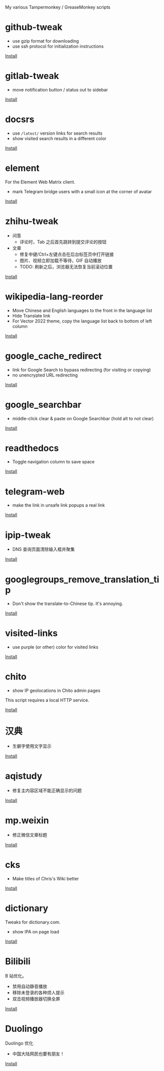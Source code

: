 My various Tampermonkey / GreaseMonkey scripts

github-tweak
===
* use gzip format for downloading
* use ssh protocol for initialization instructions

[Install](https://github.com/lilydjwg/userscripts/raw/master/github-tweak.user.js)

gitlab-tweak
===
* move notification button / status out to sidebar

[Install](https://github.com/lilydjwg/userscripts/raw/master/gitlab-tweak.user.js)

docsrs
===
* use `/latest/` version links for search results
* show visited search results in a different color

[Install](https://github.com/lilydjwg/userscripts/raw/master/docsrs.user.js)

element
===

For the Element Web Matrix client.

* mark Telegram bridge users with a small icon at the corner of avatar

[Install](https://github.com/lilydjwg/userscripts/raw/master/element.user.js)

zhihu-tweak
===
* 问答
  * 评论时，Tab 之后首先跳转到提交评论的按钮
* 文章
  * 修复中键/Ctrl+左键点击在后台标签页中打开链接
  * 图片、视频立即加载不等待，GIF 自动播放
  * TODO: 刷新之后，浏览器无法恢复当前滚动位置

[Install](https://github.com/lilydjwg/userscripts/raw/master/zhihu-tweak.user.js)

wikipedia-lang-reorder
===
* Move Chinese and English languages to the front in the language list
* Hide Translate link
* For Vector 2022 theme, copy the language list back to bottom of left column

[Install](https://github.com/lilydjwg/userscripts/raw/master/wikipedia-lang-reorder.user.js)

google_cache_redirect
===
* link for Google Search to bypass redirecting (for visiting or copying)
* no unencrypted URL redirecting

[Install](https://github.com/lilydjwg/userscripts/raw/master/google_cache_redirect.user.js)

google_searchbar
===
* middle-click clear & paste on Google Searchbar (hold alt to not clear)

[Install](https://github.com/lilydjwg/userscripts/raw/master/google_searchbar.user.js)

readthedocs
===
* Toggle navigation column to save space

[Install](https://github.com/lilydjwg/userscripts/raw/master/readthedocs.user.js)

telegram-web
===
* make the link in unsafe link popups a real link

[Install](https://github.com/lilydjwg/userscripts/raw/master/telegram-web.user.js)

ipip-tweak
===
* DNS 查询页面清除输入框并聚集

[Install](https://github.com/lilydjwg/userscripts/raw/master/ipip-tweak.user.js)

googlegroups_remove_translation_tip
===
* Don't show the translate-to-Chinese tip. It's annoying.

[Install](https://github.com/lilydjwg/userscripts/raw/master/googlegroups_remove_translation_tip.user.js)

visited-links
===
* use purple (or other) color for visited links

[Install](https://github.com/lilydjwg/userscripts/raw/master/visited-links.user.js)

chito
===
* show IP geolocations in Chito admin pages

This script requires a local HTTP service.

[Install](https://github.com/lilydjwg/userscripts/raw/master/chito.user.js)

汉典
===
* 生僻字使用文字显示

[Install](https://github.com/lilydjwg/userscripts/raw/master/zdic.user.js)

aqistudy
===
* 修复主内容区域不能正确显示的问题

[Install](https://github.com/lilydjwg/userscripts/raw/master/aqistudy.user.js)

mp.weixin
===
* 修正微信文章标题

[Install](https://github.com/lilydjwg/userscripts/raw/master/mp.weixin.user.js)

cks
===
* Make titles of Chris's Wiki better

[Install](https://github.com/lilydjwg/userscripts/raw/master/cks.user.js)

dictionary
===
Tweaks for dictionary.com.

* show IPA on page load

[Install](https://github.com/lilydjwg/userscripts/raw/master/dictionary.user.js)

Bilibili
===
B 站优化。

* 禁用自动静音播放
* 移除未登录的各种烦人提示
* 双击视频播放器切换全屏

[Install](https://github.com/lilydjwg/userscripts/raw/master/bilibili.user.js)

Duolingo
===
Duolingo 优化

* 中国大陆网民也要有朋友！

[Install](https://github.com/lilydjwg/userscripts/raw/master/duolingo.user.js)
